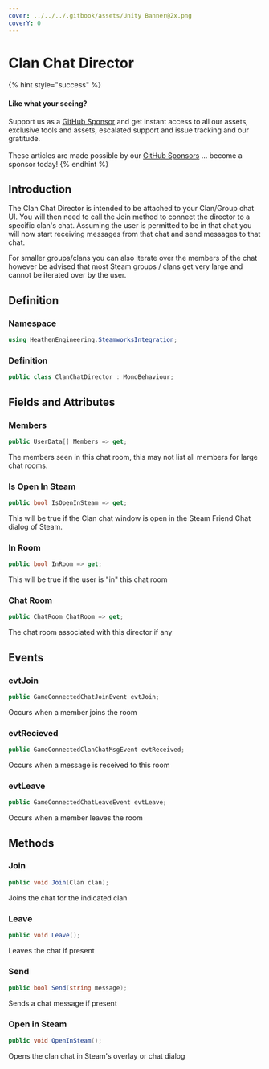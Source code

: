 ```yaml
---
cover: ../../../.gitbook/assets/Unity Banner@2x.png
coverY: 0
---
```


# Clan Chat Director

{% hint style="success" %}
#### Like what your seeing?

Support us as a [GitHub Sponsor](../../../become-a-sponsor/) and get instant access to all our assets, exclusive tools and assets, escalated support and issue tracking and our gratitude.\
\
These articles are made possible by our [GitHub Sponsors](../../../become-a-sponsor/) ... become a sponsor today!
{% endhint %}

## Introduction

The Clan Chat Director is intended to be attached to your Clan/Group chat UI. You will then need to call the Join method to connect the director to a specific clan's chat. Assuming the user is permitted to be in that chat you will now start receiving messages from that chat and send messages to that chat.&#x20;

For smaller groups/clans you can also iterate over the members of the chat however be advised that most Steam groups / clans get very large and cannot be iterated over by the user.

## Definition

### Namespace

```csharp
using HeathenEngineering.SteamworksIntegration;
```

### Definition

```csharp
public class ClanChatDirector : MonoBehaviour;
```

## Fields and Attributes

### Members

```csharp
public UserData[] Members => get;
```

The members seen in this chat room, this may not list all members for large chat rooms.

### Is Open In Steam

```csharp
public bool IsOpenInSteam => get;
```

This will be true if the Clan chat window is open in the Steam Friend Chat dialog of Steam.

### In Room

```csharp
public bool InRoom => get;
```

This will be true if the user is "in" this chat room

### Chat Room

```csharp
public ChatRoom ChatRoom => get;
```

The chat room associated with this director if any

## Events

### evtJoin

```csharp
public GameConnectedChatJoinEvent evtJoin;
```

Occurs when a member joins the room

### evtRecieved

```csharp
public GameConnectedClanChatMsgEvent evtReceived;
```

Occurs when a message is received to this room

### evtLeave

```csharp
public GameConnectedChatLeaveEvent evtLeave;
```

Occurs when a member leaves the room

## Methods

### Join

```csharp
public void Join(Clan clan);
```

Joins the chat for the indicated clan

### Leave

```csharp
public void Leave();
```

Leaves the chat if present

### Send

```csharp
public bool Send(string message);
```

Sends a chat message if present

### Open in Steam

```csharp
public void OpenInSteam();
```

Opens the clan chat in Steam's overlay or chat dialog

